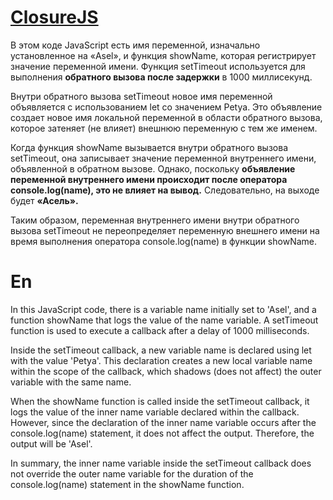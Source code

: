 [ClosureJS](https://github.com/alimbaeva/31github/blob/main/week-1/ClosureJS.js)
===

В этом коде JavaScript есть имя переменной, изначально установленное на «Asel», и функция showName, которая регистрирует значение переменной имени. Функция setTimeout используется для выполнения **обратного вызова после задержки** в 1000 миллисекунд.

Внутри обратного вызова setTimeout новое имя переменной объявляется с использованием let со значением Petya. Это объявление создает новое имя локальной переменной в области обратного вызова, которое затеняет (не влияет) внешнюю переменную с тем же именем.

Когда функция showName вызывается внутри обратного вызова setTimeout, она записывает значение переменной внутреннего имени, объявленной в обратном вызове. Однако, поскольку **объявление переменной внутреннего имени происходит после оператора console.log(name), это не влияет на вывод.** Следовательно, на выходе будет **«Асель».**

Таким образом, переменная внутреннего имени внутри обратного вызова setTimeout не переопределяет переменную внешнего имени на время выполнения оператора console.log(name) в функции showName.

En
===

In this JavaScript code, there is a variable name initially set to 'Asel', and a function showName that logs the value of the name variable. A setTimeout function is used to execute a callback after a delay of 1000 milliseconds.

Inside the setTimeout callback, a new variable name is declared using let with the value 'Petya'. This declaration creates a new local variable name within the scope of the callback, which shadows (does not affect) the outer variable with the same name.

When the showName function is called inside the setTimeout callback, it logs the value of the inner name variable declared within the callback. However, since the declaration of the inner name variable occurs after the console.log(name) statement, it does not affect the output. Therefore, the output will be 'Asel'.

In summary, the inner name variable inside the setTimeout callback does not override the outer name variable for the duration of the console.log(name) statement in the showName function.
